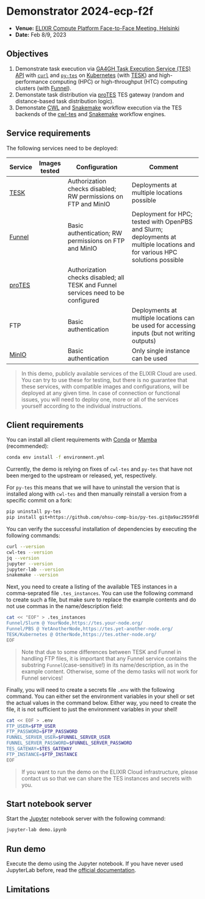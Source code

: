 # Demonstrator 2024-ecp-f2f

- **Venue:** [ELIXIR Compute Platform Face-to-Face Meeting, Helsinki](https://elixir-europe.org/events/elixir-compute-platform-2023-face-face-meeting)
- **Date:** Feb 8/9, 2023

## Objectives

1. Demonstrate task execution via [GA4GH Task Execution Service (TES)
   API][specs-tes] with [`curl`][soft-curl] and [`py-tes`][soft-py-tes] on
   [Kubernetes][soft-kube] (with [TESK][soft-tesk]) and high-performance
   computing (HPC) or high-throughput (HTC) computing clusters (with
   [Funnel][soft-funnel]).
2. Demonstate task distribution via [proTES][soft-protes] TES gateway (random
   and distance-based task distribution logic).
3. Demonstate [CWL][lang-cwl] and [Snakemake][lang-smk] workflow execution via
   the TES backends of the [cwl-tes][soft-cwl-tes] and [Snakemake][soft-smk]
   workflow engines.

## Service requirements

The following services need to be deployed:

| Service | Images tested | Configuration | Comment |
| --- | --- | --- | --- |
| [TESK][soft-tesk] | | Authorization checks disabled; RW permissions on FTP and MinIO | Deployments at multiple locations possible |
| [Funnel][soft-funnel] | | Basic authentication; RW permissions on FTP and MinIO | Deployment for HPC; tested with OpenPBS and Slurm; deployments at multiple locations and for various HPC solutions possible |
| [proTES][soft-protes] | | Authorization checks disabled; all TESK and Funnel services need to be configured | |
| FTP | | Basic authentication | Deployments at multiple locations can be used for accessing inputs (but not writing outputs) |
| [MinIO][soft-minio] | | Basic authentication | Only single instance can be used |

> In this demo, publicly available services of the ELIXIR Cloud are used. You
> can try to use these for testing, but there is no guarantee that these
> services, with compatible images and configurations, will be deployed at any
> given time. In case of connection or functional issues, you will need to
> deploy one, more or all of the services yourself according to the individual
> instructions.

## Client requirements

You can install all client requirements with [Conda][soft-conda] or
[Mamba][soft-mamba] (recommended):

```bash
conda env install -f environment.yml
```

Currently, the demo is relying on fixes of `cwl-tes` and `py-tes` that have
not been merged to the upstream or released, yet, respectively.

For `py-tes` this means that we will have to uninstall the version that is
installed along with `cwl-tes` and then manually reinstall a version from a
specific commit on a fork:

```bash
pip uninstall py-tes
pip install git+https://github.com/ohsu-comp-bio/py-tes.git@a9ac2959fdb38bd31433d358724e20c2c544c6a1
```

You can verify the successful installation of dependencies by executing the
following commands:

```bash
curl --version
cwl-tes --version
jq --version
jupyter --version
jupyter-lab --version
snakemake --version
```

Next, you need to create a listing of the available TES instances in a
comma-seprated file `.tes_instances`. You can use the following command to
create such a file, but make sure to replace the example contents and do not
use commas in the name/description field:

```bash
cat << "EOF" > .tes_instances
Funnel/Slurm @ YourNode,https://tes.your-node.org/
Funnel/PBS @ YetAnotherNode,https://tes.yet-another-node.org/
TESK/Kubernetes @ OtherNode,https://tes.other-node.org/
EOF
```

> Note that due to some differences between TESK and Funnel in handling FTP
> files, it is important that any Funnel service contains the substring
> `Funnel`(case-sensitive!) in its name/description, as in the example content.
> Otherwise, some of the demo tasks will not work for Funnel services!

Finally, you will need to create a secrets file `.env` with the following
command.  You can either set the environment variables in your shell or set the
actual values in the command below. Either way, you need to create the file, it
is not sufficient to just the environment variables in your shell!

```bash
cat << EOF > .env
FTP_USER=$FTP_USER
FTP_PASSWORD=$FTP_PASSWORD
FUNNEL_SERVER_USER=$FUNNEL_SERVER_USER
FUNNEL_SERVER_PASSWORD=$FUNNEL_SERVER_PASSWORD
TES_GATEWAY=$TES_GATEWAY
FTP_INSTANCE=$FTP_INSTANCE
EOF
```

> If you want to run the demo on the ELIXIR Cloud infrastructure, please
> contact us so that we can share the TES instances and secrets with you.

## Start notebook server

Start the [Jupyter][soft-jupyter] notebook server with the following command:

```bash
jupyter-lab demo.ipynb
```

## Run demo

Execute the demo using the Jupyter notebook. If you have never used JupyterLab
before, read the [official documentation][docs-jupyter-lab].

## Limitations

[docs-jupyter-lab]: <https://jupyterlab.readthedocs.io/>
[lang-cwl]: <https://www.commonwl.org/>
[lang-smk]: <https://snakemake.readthedocs.io/>
[specs-tes]: <https://github.com/ga4gh/task-execution-schemas/>
[soft-conda]: <https://conda.io/>
[soft-curl]: <https://curl.se/>
[soft-cwl-tes]: <https://github.com/ohsu-comp-bio/cwl-tes>
[soft-jupyter]: <https://jupyter.org/>
[soft-kube]: <https://kubernetes.io/>
[soft-funnel]: <https://ohsu-comp-bio.github.io/funnel>
[soft-mamba]: <https://mamba.readthedocs.io/>
[soft-minio]: <https://min.io/>
[soft-protes]: <https://github.com/elixir-cloud-aai/proTES>
[soft-py-tes]: <https://github.com/ohsu-comp-bio/py-tes>
[soft-smk]: <https://snakemake.readthedocs.io/en/stable/executing/cloud.html#executing-a-snakemake-workflow-via-ga4gh-tes>
[soft-tesk]: <https://github.com/elixir-cloud-aai/tesk>
